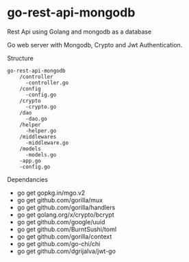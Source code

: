 # go-rest-api-mongodb
Rest Api using Golang and mongodb as a database

Go web server with Mongodb, Crypto and Jwt Authentication.

Structure
~~~
go-rest-api-mongodb
    /controller
      -controller.go
  	/config
      -config.go
    /crypto
      -crypto.go
    /dao
      -dao.go
    /helper
      -helper.go
    /middlewares
      -middleware.go
    /models
      -models.go
    -app.go
    -config.go
~~~

Dependancies
  - go get gopkg.in/mgo.v2
  - go get github.com/gorilla/mux
  - go get github.com/gorilla/handlers
  - go get golang.org/x/crypto/bcrypt
  - go get github.com/google/uuid
  - go get github.com/BurntSushi/toml
  - go get github.com/gorilla/context
  - go get github.com/go-chi/chi
  - go get github.com/dgrijalva/jwt-go